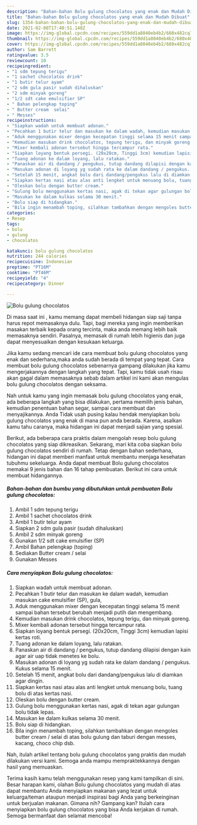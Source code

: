 ```yaml
---
description: "Bahan-bahan Bolu gulung chocolatos yang enak dan Mudah Dibuat"
title: "Bahan-bahan Bolu gulung chocolatos yang enak dan Mudah Dibuat"
slug: 1354-bahan-bahan-bolu-gulung-chocolatos-yang-enak-dan-mudah-dibuat
date: 2021-02-08T17:40:51.148Z
image: https://img-global.cpcdn.com/recipes/559dd1a8040eb4b2/680x482cq70/bolu-gulung-chocolatos-foto-resep-utama.jpg
thumbnail: https://img-global.cpcdn.com/recipes/559dd1a8040eb4b2/680x482cq70/bolu-gulung-chocolatos-foto-resep-utama.jpg
cover: https://img-global.cpcdn.com/recipes/559dd1a8040eb4b2/680x482cq70/bolu-gulung-chocolatos-foto-resep-utama.jpg
author: Sam Barrett
ratingvalue: 3.5
reviewcount: 10
recipeingredient:
- "1 sdm tepung terigu"
- "1 sachet chocolatos drink"
- "1 butir telur ayam"
- "2 sdm gula pasir sudah dihaluskan"
- "2 sdm minyak goreng"
- "1/2 sdt cake emulsifier SP"
- " Bahan pelengkap toping"
- " Butter cream  selai"
- " Messes"
recipeinstructions:
- "Siapkan wadah untuk membuat adonan."
- "Pecahkan 1 butir telur dan masukan ke dalam wadah, kemudian masukan cake emulsifier (SP), gula,"
- "Aduk menggunakan mixer dengan kecepatan tinggi selama 15 menit sampai bahan tersebut berubah menjadi putih dan mengembang."
- "Kemudian masukan drink chocolatos, tepung terigu, dan minyak goreng."
- "Mixer kembali adonan tersebut hingga tercampur rata."
- "Siapkan loyang bentuk persegi. (20x20cm, Tinggi 3cm) kemudian lapisi kertas roti."
- "Tuang adonan ke dalam loyang, lalu ratakan."
- "Panaskan air di dandang / pengukus, tutup dandang dilapisi dengan kain agar air uap tidak menetes ke bolu."
- "Masukan adonan di loyang yg sudah rata ke dalam dandang / pengukus. Kukus selama 15 menit."
- "Setelah 15 menit, angkat bolu dari dandang/pengukus lalu di diamkan agar dingin."
- "Siapkan kertas nasi atau alas anti lengket untuk menuang bolu, tuang bolu di atas kertas nasi."
- "Oleskan bolu dengan butter cream."
- "Gulung bolu menggunakan kertas nasi, agak di tekan agar gulungan bolu tidak lepas."
- "Masukan ke dalam kulkas selama 30 menit."
- "Bolu siap di hidangkan."
- "Bila ingin menambah toping, silahkan tambahkan dengan mengoles butter cream / selai di atas bolu gulung dan taburi dengan messes, kacang, choco chip dsb."
categories:
- Resep
tags:
- bolu
- gulung
- chocolatos

katakunci: bolu gulung chocolatos 
nutrition: 244 calories
recipecuisine: Indonesian
preptime: "PT16M"
cooktime: "PT46M"
recipeyield: "4"
recipecategory: Dinner

---
```



![Bolu gulung chocolatos](https://img-global.cpcdn.com/recipes/559dd1a8040eb4b2/680x482cq70/bolu-gulung-chocolatos-foto-resep-utama.jpg)

Di masa  saat ini , kamu memang dapat membeli hidangan siap saji tanpa harus repot memasaknya dulu. Tapi, bagi mereka yang ingin memberikan masakan terbaik kepada orang tercinta, maka anda memang lebih baik memasaknya sendiri. Pasalnya, memasak di rumah lebih higienis dan juga dapat menyesuaikan dengan kesukaan keluarga.

Jika kamu sedang mencari ide cara membuat bolu gulung chocolatos yang enak dan sederhana,maka anda sudah berada di tempat yang tepat. Cara membuat bolu gulung chocolatos  sebenarnya gampang dilakukan jika kamu mengerjakannya dengan langkah yang tepat. Tapi, kamu tidak usah risau akan gagal dalam memasaknya 
sebab dalam artikel ini kami akan mengulas bolu gulung chocolatos dengan seksama.  



Nah untuk kamu yang ingin memasak bolu gulung chocolatos yang enak, ada beberapa langkah yang bisa dilakukan, pertama memilih jenis bahan, kemudian penentuan bahan segar, sampai cara membuat dan menyajikannya. Anda Tidak usah pusing kalau hendak menyiapkan bolu gulung chocolatos yang enak di mana pun anda berada. Karena, asalkan kamu  tahu caranya, maka hidangan ini dapat menjadi sajian yang spesial.

Berikut, ada beberapa cara praktis  dalam mengolah resep bolu gulung chocolatos yang siap dikreasikan. Sekarang, mari kita coba siapkan bolu gulung chocolatos sendiri di rumah. Tetap dengan bahan sederhana, hidangan ini dapat memberi manfaat untuk membantu menjaga kesehatan tubuhmu sekeluarga. Anda dapat membuat Bolu gulung chocolatos memakai 9 jenis bahan dan 16 tahap pembuatan. Berikut ini cara untuk membuat hidangannya.

<!--inarticleads1-->

##### Bahan-bahan dan bumbu yang dibutuhkan untuk pembuatan Bolu gulung chocolatos:

1. Ambil 1 sdm tepung terigu
1. Ambil 1 sachet chocolatos drink
1. Ambil 1 butir telur ayam
1. Siapkan 2 sdm gula pasir (sudah dihaluskan)
1. Ambil 2 sdm minyak goreng
1. Gunakan 1/2 sdt cake emulsifier (SP)
1. Ambil  Bahan pelengkap (toping)
1. Sediakan  Butter cream / selai
1. Gunakan  Messes




<!--inarticleads2-->

##### Cara menyiapkan Bolu gulung chocolatos:

1. Siapkan wadah untuk membuat adonan.
1. Pecahkan 1 butir telur dan masukan ke dalam wadah, kemudian masukan cake emulsifier (SP), gula,
1. Aduk menggunakan mixer dengan kecepatan tinggi selama 15 menit sampai bahan tersebut berubah menjadi putih dan mengembang.
1. Kemudian masukan drink chocolatos, tepung terigu, dan minyak goreng.
1. Mixer kembali adonan tersebut hingga tercampur rata.
1. Siapkan loyang bentuk persegi. (20x20cm, Tinggi 3cm) kemudian lapisi kertas roti.
1. Tuang adonan ke dalam loyang, lalu ratakan.
1. Panaskan air di dandang / pengukus, tutup dandang dilapisi dengan kain agar air uap tidak menetes ke bolu.
1. Masukan adonan di loyang yg sudah rata ke dalam dandang / pengukus. Kukus selama 15 menit.
1. Setelah 15 menit, angkat bolu dari dandang/pengukus lalu di diamkan agar dingin.
1. Siapkan kertas nasi atau alas anti lengket untuk menuang bolu, tuang bolu di atas kertas nasi.
1. Oleskan bolu dengan butter cream.
1. Gulung bolu menggunakan kertas nasi, agak di tekan agar gulungan bolu tidak lepas.
1. Masukan ke dalam kulkas selama 30 menit.
1. Bolu siap di hidangkan.
1. Bila ingin menambah toping, silahkan tambahkan dengan mengoles butter cream / selai di atas bolu gulung dan taburi dengan messes, kacang, choco chip dsb.




Nah, itulah artikel tentang  bolu gulung chocolatos  yang praktis dan mudah dilakukan versi kami. Semoga anda mampu mempraktekkannya dengan hasil yang memuaskan. 

Terima kasih kamu telah menggunakan resep yang kami tampilkan di sini. Besar harapan kami, olahan  Bolu gulung chocolatos yang mudah di atas dapat membantu Anda menyiapkan makanan yang lezat untuk keluarga/teman ataupun menjadi inspirasi bagi Anda yang berkeinginan untuk berjualan makanan. Gimana nih? Gampang kan? Itulah cara menyiapkan bolu gulung chocolatos yang bisa Anda kerjakan di rumah. Semoga bermanfaat dan selamat mencoba!

